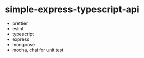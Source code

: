 # simple-express-typescript-api

- prettier
- eslint
- typescript
- express
- mongoose
- mocha, chai for unit test
